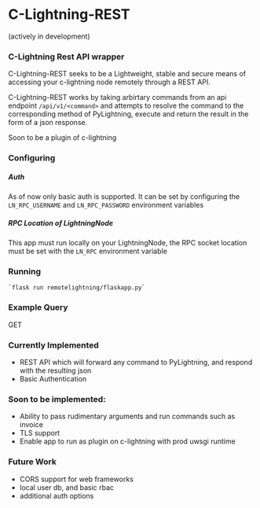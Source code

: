 # C-Lightning-REST

(actively in development)

### C-Lightning Rest API wrapper

C-Lightning-REST seeks to be a Lightweight, stable and secure means of accessing your c-lightning node remotely
through a REST API.

C-Lightning-REST works by taking arbirtary commands from an api endpoint `/api/v1/<command>` and attempts to resolve
the command to the corresponding method of PyLightning, execute and return the result in the form of a json response.

Soon to be a plugin of c-lightning

### Configuring

##### Auth
As of now only basic auth is supported. It can be set by configuring the `LN_RPC_USERNAME` and `LN_RPC_PASSWORD` 
environment variables

##### RPC Location of LightningNode
This app must run locally on your LightningNode, the RPC socket location must be set with the `LN_RPC` environment
variable

### Running
    `flask run remotelightning/flaskapp.py`

### Example Query

GET

### Currently Implemented

 - REST API which will forward any command to PyLightning, and respond with the resulting json
 - Basic Authentication

### Soon to be implemented:
  
 - Ability to pass rudimentary arguments and run commands such as invoice
 - TLS support
 - Enable app to run as plugin on c-lightning with prod uwsgi runtime
 
 ### Future Work
 - CORS support for web frameworks
 - local user db, and basic rbac
 - additional auth options
